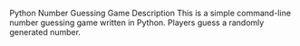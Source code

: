 Python Number Guessing Game
Description This is a simple command-line number guessing game written in Python. Players guess a randomly generated number.
